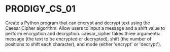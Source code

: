 # PRODIGY_CS_01
Create a Python program that can encrypt and decrypt text using the Caesar Cipher algorithm. Allow users to input a message and a shift value to perform encryption and decryption.
caesar_cipher takes three arguments: message (the text to be encrypted or decrypted), shift (the number of positions to shift each character), and mode (either 'encrypt' or 'decrypt').
